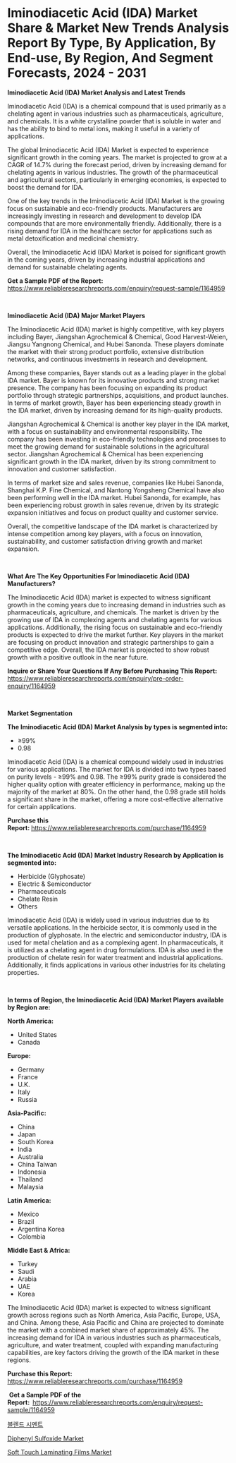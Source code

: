 <p><h1>Iminodiacetic Acid (IDA) Market Share & Market New Trends Analysis Report By Type, By Application, By End-use, By Region, And Segment Forecasts, 2024 - 2031</h1></p><p><strong>Iminodiacetic Acid (IDA) Market Analysis and Latest Trends</strong></p>
<p><p>Iminodiacetic Acid (IDA) is a chemical compound that is used primarily as a chelating agent in various industries such as pharmaceuticals, agriculture, and chemicals. It is a white crystalline powder that is soluble in water and has the ability to bind to metal ions, making it useful in a variety of applications.</p><p>The global Iminodiacetic Acid (IDA) Market is expected to experience significant growth in the coming years. The market is projected to grow at a CAGR of 14.7% during the forecast period, driven by increasing demand for chelating agents in various industries. The growth of the pharmaceutical and agricultural sectors, particularly in emerging economies, is expected to boost the demand for IDA.</p><p>One of the key trends in the Iminodiacetic Acid (IDA) Market is the growing focus on sustainable and eco-friendly products. Manufacturers are increasingly investing in research and development to develop IDA compounds that are more environmentally friendly. Additionally, there is a rising demand for IDA in the healthcare sector for applications such as metal detoxification and medicinal chemistry.</p><p>Overall, the Iminodiacetic Acid (IDA) Market is poised for significant growth in the coming years, driven by increasing industrial applications and demand for sustainable chelating agents.</p></p>
<p><strong>Get a Sample PDF of the Report:&nbsp;</strong> <a href="https://www.reliableresearchreports.com/enquiry/request-sample/1164959">https://www.reliableresearchreports.com/enquiry/request-sample/1164959</a></p>
<p>&nbsp;</p>
<p><strong>Iminodiacetic Acid (IDA) Major Market Players</strong></p>
<p><p>The Iminodiacetic Acid (IDA) market is highly competitive, with key players including Bayer, Jiangshan Agrochemical & Chemical, Good Harvest-Weien, Jiangsu Yangnong Chemical, and Hubei Sanonda. These players dominate the market with their strong product portfolio, extensive distribution networks, and continuous investments in research and development.</p><p>Among these companies, Bayer stands out as a leading player in the global IDA market. Bayer is known for its innovative products and strong market presence. The company has been focusing on expanding its product portfolio through strategic partnerships, acquisitions, and product launches. In terms of market growth, Bayer has been experiencing steady growth in the IDA market, driven by increasing demand for its high-quality products.</p><p>Jiangshan Agrochemical & Chemical is another key player in the IDA market, with a focus on sustainability and environmental responsibility. The company has been investing in eco-friendly technologies and processes to meet the growing demand for sustainable solutions in the agricultural sector. Jiangshan Agrochemical & Chemical has been experiencing significant growth in the IDA market, driven by its strong commitment to innovation and customer satisfaction.</p><p>In terms of market size and sales revenue, companies like Hubei Sanonda, Shanghai K.P. Fine Chemical, and Nantong Yongsheng Chemical have also been performing well in the IDA market. Hubei Sanonda, for example, has been experiencing robust growth in sales revenue, driven by its strategic expansion initiatives and focus on product quality and customer service.</p><p>Overall, the competitive landscape of the IDA market is characterized by intense competition among key players, with a focus on innovation, sustainability, and customer satisfaction driving growth and market expansion.</p></p>
<p>&nbsp;</p>
<p><strong>What Are The Key Opportunities For Iminodiacetic Acid (IDA) Manufacturers?</strong></p>
<p><p>The Iminodiacetic Acid (IDA) market is expected to witness significant growth in the coming years due to increasing demand in industries such as pharmaceuticals, agriculture, and chemicals. The market is driven by the growing use of IDA in complexing agents and chelating agents for various applications. Additionally, the rising focus on sustainable and eco-friendly products is expected to drive the market further. Key players in the market are focusing on product innovation and strategic partnerships to gain a competitive edge. Overall, the IDA market is projected to show robust growth with a positive outlook in the near future.</p></p>
<p><strong>Inquire or Share Your Questions If Any Before Purchasing This Report:</strong> <a href="https://www.reliableresearchreports.com/enquiry/pre-order-enquiry/1164959">https://www.reliableresearchreports.com/enquiry/pre-order-enquiry/1164959</a></p>
<p>&nbsp;</p>
<p><strong>Market Segmentation</strong></p>
<p><strong>The Iminodiacetic Acid (IDA) Market Analysis by types is segmented into:</strong></p>
<p><ul><li>≥99%</li><li>0.98</li></ul></p>
<p><p>Iminodiacetic Acid (IDA) is a chemical compound widely used in industries for various applications. The market for IDA is divided into two types based on purity levels - ≥99% and 0.98. The ≥99% purity grade is considered the higher quality option with greater efficiency in performance, making up the majority of the market at 80%. On the other hand, the 0.98 grade still holds a significant share in the market, offering a more cost-effective alternative for certain applications.</p></p>
<p><strong>Purchase this Report:&nbsp;</strong><a href="https://www.reliableresearchreports.com/purchase/1164959">https://www.reliableresearchreports.com/purchase/1164959</a></p>
<p>&nbsp;</p>
<p><strong>The Iminodiacetic Acid (IDA) Market Industry Research by Application is segmented into:</strong></p>
<p><ul><li>Herbicide (Glyphosate)</li><li>Electric & Semiconductor</li><li>Pharmaceuticals</li><li>Chelate Resin</li><li>Others</li></ul></p>
<p><p>Iminodiacetic Acid (IDA) is widely used in various industries due to its versatile applications. In the herbicide sector, it is commonly used in the production of glyphosate. In the electric and semiconductor industry, IDA is used for metal chelation and as a complexing agent. In pharmaceuticals, it is utilized as a chelating agent in drug formulations. IDA is also used in the production of chelate resin for water treatment and industrial applications. Additionally, it finds applications in various other industries for its chelating properties.</p></p>
<p>&nbsp;</p>
<p><strong>In terms of Region, the Iminodiacetic Acid (IDA) Market Players available by Region are:</strong></p>
<p>
    <p> <strong> North America: </strong>
        <ul>
            <li>United States</li>
            <li>Canada</li>
        </ul>
        </p> 
    <p> <strong> Europe: </strong>
        <ul>
            <li>Germany</li>
            <li>France</li>
            <li>U.K.</li>
            <li>Italy</li>
            <li>Russia</li>
        </ul>
        </p> 
    <p> <strong> Asia-Pacific: </strong>
        <ul>
            <li>China</li>
            <li>Japan</li>
            <li>South Korea</li>
            <li>India</li>
            <li>Australia</li>
            <li>China Taiwan</li>
            <li>Indonesia</li>
            <li>Thailand</li>
            <li>Malaysia</li>
        </ul>
        </p> 
    <p> <strong> Latin America: </strong>
        <ul>
            <li>Mexico</li>
            <li>Brazil</li>
            <li>Argentina Korea</li>
            <li>Colombia</li>
        </ul>
        </p> 
    <p> <strong> Middle East & Africa: </strong>
        <ul>
            <li>Turkey</li>
            <li>Saudi</li>
            <li>Arabia</li>
            <li>UAE</li>
            <li>Korea</li>
        </ul>
    </p>
    </p>
<p><p>The Iminodiacetic Acid (IDA) market is expected to witness significant growth across regions such as North America, Asia Pacific, Europe, USA, and China. Among these, Asia Pacific and China are projected to dominate the market with a combined market share of approximately 45%. The increasing demand for IDA in various industries such as pharmaceuticals, agriculture, and water treatment, coupled with expanding manufacturing capabilities, are key factors driving the growth of the IDA market in these regions.</p></p>
<p><strong>Purchase this Report: </strong><a href="https://www.reliableresearchreports.com/purchase/1164959">https://www.reliableresearchreports.com/purchase/1164959</a></p>
<p>&nbsp;<strong>Get a Sample PDF of the Report:&nbsp;&nbsp;</strong><a href="https://www.reliableresearchreports.com/enquiry/request-sample/1164959">https://www.reliableresearchreports.com/enquiry/request-sample/1164959</a></p>
<p><strong></strong></p>
<p><p><a href="https://medium.com/@fly879567/%ED%98%BC%ED%95%A9-%EC%8B%9C%EB%A9%98%ED%8A%B8-%EC%8B%9C%EC%9E%A5-%EC%A0%90%EC%9C%A0%EC%9C%A8-%EB%B3%80%ED%99%94-%EB%B0%8F-%EC%8B%9C%EC%9E%A5-%EC%84%B1%EC%9E%A5-%ED%8A%B8%EB%A0%8C%EB%93%9C-2024%EB%85%84-2031%EB%85%84-7be4bdfd1e29">블렌드 시멘트</a></p><p><a href="https://gentle-editor-9db.notion.site/Diphenyl-Sulfoxide-Market-Furnish-Information-about-Market-Size-Market-Share-Market-Dynamics-and--30bee2ae71724c25b11212f6246e6f3c">Diphenyl Sulfoxide Market</a></p><p><a href="https://github.com/singletonthaxterkelliehr2df/Market-Research-Report-List-1/blob/main/soft-touch-laminating-films-market.md">Soft Touch Laminating Films Market</a></p></p>